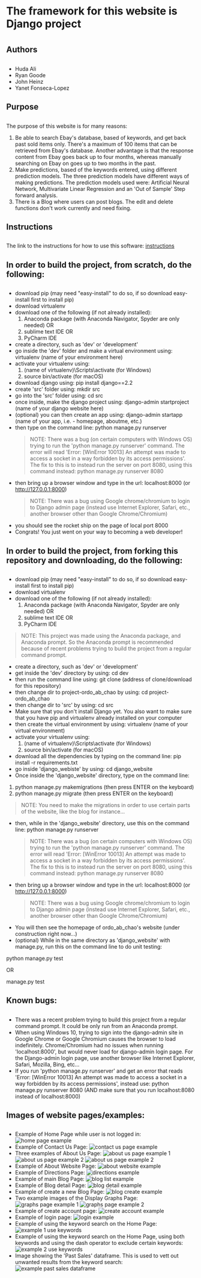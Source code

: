 # The framework for this website is Django project <h1>
## Authors <h2>
  - Huda Ali
  - Ryan Goode
  - John Heinz
  - Yanet Fonseca-Lopez
## Purpose <h2>
  The purpose of this website is for many reasons:
  1. Be able to search Ebay's database, based of keywords, and get back past sold items only. There's a maximum of 100 items that can be retrieved from Ebay's database. Another advantage is that the response content from Ebay goes back up to four months, whereas manually searching on Ebay on goes up to two months in the past.
  2. Make predictions, based of the keywords entered, using different prediction models. The three prediction models have different ways of making predictions. The prediction models used were: Artificial Neural Network, Multivariate Linear Regression and an 'Out of Sample' Step forward analysis.
  3. There is a Blog where users can post blogs. The edit and delete functions don't work currently and need fixing.
## Instructions <h2>
  The link to the instructions for how to use this software: [instructions](https://github.com/IUS-CS/project-ordo_ab_chao/blob/master/doc/How_to_use_documentation/How_to_use.md)
## In order to build the project, from scratch, do the following: <h2>
  - download pip (may need "easy-install" to do so, if so download easy-install first to install pip)
  - download virtualenv
  - download one of the following (if not already installed):
     1. Anaconda package (with Anaconda Navigator, Spyder are only needed) OR
     2. sublime text IDE OR
     3. PyCharm IDE
  - create a directory, such as 'dev' or 'development'
  - go inside the 'dev' folder and make a virtual environment using: virtualenv (name of your environment here)
  - activate your virtualenv using:
     1. (name of virtualenv)\Scripts\activate (for Windows)
     2. source bin/activate (for macOS)
  - download django using: pip install django==2.2
  - create 'src' folder using: mkdir src
  - go into the 'src' folder using: cd src
  - once inside, make the django project using: django-admin startproject (name of your django website here)
  - (optional) you can then create an app using: django-admin startapp (name of your app, i.e. - homepage, aboutme, etc.)
  - then type on the command line: python manage.py runserver
    > NOTE: There was a bug (on certain computers with Windows OS) trying to run the 'python manage.py runserver' command. 
  The error will read 'Error: [WinError 10013] An attempt was made to access a socket in a way forbidden by its access permissions'. 
  The fix to this is to instead run the server on port 8080, using this command instead: python manage.py runserver 8080
  - then bring up a browser window and type in the url: localhost:8000 (or http://127.0.0.1:8000)
    > NOTE: There was a bug using Google chrome/chromium to login to Django admin page (instead use Internet Explorer, Safari, etc., another browser other than Google Chrome/Chromium)
  - you should see the rocket ship on the page of local port 8000
  - Congrats! You just went on your way to becoming a web developer!
  
## In order to build the project, from forking this repository and downloading, do the following: <h2>
  - download pip (may need "easy-install" to do so, if so download easy-install first to install pip)
  - download virtualenv
  - download one of the following (if not already installed):
     1. Anaconda package (with Anaconda Navigator, Spyder are only needed) OR
     2. sublime text IDE OR
     3. PyCharm IDE
  > NOTE: This project was made using the Anaconda package, and Anaconda prompt. So the Anaconda prompt is 
  recommended because of recent problems trying to build the project from a regular command prompt.
  - create a directory, such as 'dev' or 'development'
  - get inside the 'dev' directory by using: cd dev
  - then run the command line using: git clone (address of clone/download for this repository)
  - then change dir to project-ordo_ab_chao by using: cd project-ordo_ab_chao
  - then change dir to 'src' by using: cd src
  - Make sure that you don't install Django yet. You also want to make sure that you have pip and virtualenv already installed on your computer
  - then create the virtual environment by using: virtualenv (name of your virtual environment)
  - activate your virtualenv using:
     1. (name of virtualenv)\Scripts\activate (for Windows)
     2. source bin/activate (for macOS)
  - download all the dependencies by typing on the command line: pip install -r requirements.txt
  - go inside 'django_webiste' by using: cd django_website
  - Once inside the 'django_website' directory, type on the command line:
  1. python manage.py makemigrations (then press ENTER on the keyboard)
  2. python manage.py migrate (then press ENTER on the keyboard)
  > NOTE: You need to make the migrations in order to use certain parts of the website, like the blog for instance...
  - then, while in the 'django_website' directory, use this on the command line: python manage.py runserver
    > NOTE: There was a bug (on certain computers with Windows OS) trying to run the 'python manage.py runserver' command. 
  The error will read 'Error: [WinError 10013] An attempt was made to access a socket in a way forbidden by its access permissions'. 
  The fix to this is to instead run the server on port 8080, using this command instead: python manage.py runserver 8080
  - then bring up a browser window and type in the url: localhost:8000 (or http://127.0.0.1:8000)
    > NOTE: There was a bug using Google chrome/chromium to login to Django admin page (instead use Internet Explorer, Safari, etc., another browser other than Google Chrome/Chromium)
  - You will then see the homepage of ordo_ab_chao's website (under construction right now...)
  - (optional) While in the same directory as 'django_website' with manage.py, run this on the command line to do unit testing: 

  python manage.py test<br>

  OR
 
  manage.py test
 
  
## Known bugs: <h2>
  - There was a recent problem trying to build this project from a regular command prompt. It could be only run from
an Anaconda prompt.
  - When using Windows 10, trying to sign into the django-admin site in Google Chrome or Google Chromium causes the browser to load indefinitely. Chrome/Chromium had no issues when running 'localhost:8000', but would never load for django-admin login page. For the Django-admin login page, use another browser like Internet Explorer, Safari, Mozilla, Bing, etc...
  - If you run 'python manage.py runserver' and get an error that reads 'Error: [WinError 10013] An attempt was made to access a socket in a way forbidden by its access permissions', instead use: python manage.py runserver 8080 (AND make sure that you run localhost:8080 instead of localhost:8000)
  
## Images of website pages/examples: <h2>
  - Example of Home Page while user is not logged in:
  ![home page example](https://github.com/IUS-CS/project-ordo_ab_chao/blob/master/doc/How_to_use_documentation/images/home_page_example.PNG)
  - Example of Contact Us Page:
  ![contact us page example](https://github.com/IUS-CS/project-ordo_ab_chao/blob/master/doc/How_to_use_documentation/images/contact_us_example.PNG)
  - Three examples of About Us Page:
  ![about us page example 1](https://github.com/IUS-CS/project-ordo_ab_chao/blob/master/doc/How_to_use_documentation/images/about_us_page_example_1.PNG)
  ![about us page example 2](https://github.com/IUS-CS/project-ordo_ab_chao/blob/master/doc/How_to_use_documentation/images/about_us_page_example_2.PNG)
  ![about us page example 2](https://github.com/IUS-CS/project-ordo_ab_chao/blob/master/doc/How_to_use_documentation/images/about_us_page_example_3.PNG)
  - Example of About Website Page:
  ![about website example](https://github.com/IUS-CS/project-ordo_ab_chao/blob/master/doc/How_to_use_documentation/images/about_website_example.PNG)
  - Example of Directions Page:
  ![directions example](https://github.com/IUS-CS/project-ordo_ab_chao/blob/master/doc/How_to_use_documentation/images/directions_page_example.PNG)
  - Example of main Blog Page:
  ![blog list example](https://github.com/IUS-CS/project-ordo_ab_chao/blob/master/doc/How_to_use_documentation/images/blog_list_view_page_example.PNG)
  - Example of Blog detail Page:
  ![blog detail example](https://github.com/IUS-CS/project-ordo_ab_chao/blob/master/doc/How_to_use_documentation/images/blog_detail_view_example.PNG)
  - Example of create a new Blog Page:
  ![blog create example](https://github.com/IUS-CS/project-ordo_ab_chao/blob/master/doc/How_to_use_documentation/images/create_blog_page_example.PNG)
  - Two example images of the Display Graphs Page:
  ![graphs page example 1](https://github.com/IUS-CS/project-ordo_ab_chao/blob/master/doc/How_to_use_documentation/images/graph_page_example_1.PNG)
  ![graphs page example 2](https://github.com/IUS-CS/project-ordo_ab_chao/blob/master/doc/How_to_use_documentation/images/graph_page_example_2.PNG)
  - Example of create account page:
  ![create account example](https://github.com/IUS-CS/project-ordo_ab_chao/blob/master/doc/How_to_use_documentation/images/signup_example.PNG)
  - Example of login page:
  ![login example](https://github.com/IUS-CS/project-ordo_ab_chao/blob/master/doc/How_to_use_documentation/images/login_page_example.PNG)
  - Example of using the keyword search on the Home Page:
  ![example 1 use keywords](https://github.com/IUS-CS/project-ordo_ab_chao/blob/master/doc/How_to_use_documentation/images/cards_example1_how_to_use_1.PNG)
  - Example of using the keyword search on the Home Page, using both keywords and using the dash operator to exclude certain keywords:
  ![example 2 use keywords](https://github.com/IUS-CS/project-ordo_ab_chao/blob/master/doc/How_to_use_documentation/images/cards_example1_how_to_use_2.PNG)
  - Image showing the 'Past Sales' dataframe. This is used to vett out unwanted results from the keyword search:
  ![example past sales dataframe](https://github.com/IUS-CS/project-ordo_ab_chao/blob/master/doc/How_to_use_documentation/images/past_sales_dataframe.PNG)
